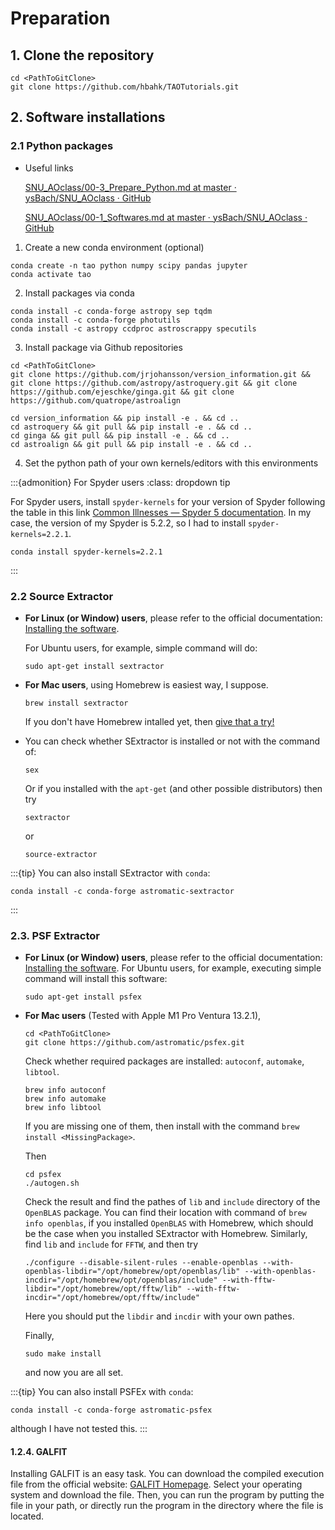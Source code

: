 # Preparation

## 1. Clone the repository

```shell
cd <PathToGitClone>
git clone https://github.com/hbahk/TAOTutorials.git
```



## 2. Software installations

### 2.1 Python packages

* Useful links
  
  [SNU_AOclass/00-3_Prepare_Python.md at master · ysBach/SNU_AOclass · GitHub](https://github.com/ysBach/SNU_AOclass/blob/master/Notebooks/00-3_Prepare_Python.md)
  
  [SNU_AOclass/00-1_Softwares.md at master · ysBach/SNU_AOclass · GitHub](https://github.com/ysBach/SNU_AOclass/blob/master/Notebooks/00-1_Softwares.md)
  
  
1. Create a new conda environment (optional)

```shell
conda create -n tao python numpy scipy pandas jupyter
conda activate tao
```

2. Install packages via conda

```shell
conda install -c conda-forge astropy sep tqdm
conda install -c conda-forge photutils
conda install -c astropy ccdproc astroscrappy specutils
```

3. Install package via Github repositories

```shell
cd <PathToGitClone> 
git clone https://github.com/jrjohansson/version_information.git && git clone https://github.com/astropy/astroquery.git && git clone https://github.com/ejeschke/ginga.git && git clone https://github.com/quatrope/astroalign
```

```shell
cd version_information && pip install -e . && cd ..
cd astroquery && git pull && pip install -e . && cd ..
cd ginga && git pull && pip install -e . && cd .. 
cd astroalign && git pull && pip install -e . && cd .. 
```

4. Set the python path of your own kernels/editors with this environments

:::{admonition} For Spyder users
:class: dropdown tip

For Spyder users, install `spyder-kernels` for your version of Spyder following the table in this link [Common Illnesses &#8212; Spyder 5 documentation](https://docs.spyder-ide.org/current/troubleshooting/common-illnesses.html#spyder-kernels-not-installed-incompatible). In my case, the version of my Spyder is 5.2.2, so I had to install `spyder-kernels=2.2.1`.


```shell
conda install spyder‑kernels=2.2.1
```
:::

### 2.2 Source Extractor

* **For Linux (or Window) users**, please refer to the official documentation: [Installing the software](https://sextractor.readthedocs.io/en/latest/Installing.html).

  For Ubuntu users, for example, simple command will do:
  ```shell
  sudo apt-get install sextractor
  ```



* **For Mac users**, using Homebrew is easiest way, I suppose.
  ```shell
  brew install sextractor
  ```
  If you don't have Homebrew intalled yet, then [give that a try!](https://brew.sh)

* You can check whether SExtractor is installed or not with the command of:
  ```shell
  sex
  ```
  Or if you installed with the `apt-get` (and other possible distributors) then try
  ```shell
  sextractor
  ```
  or
  ```shell
  source-extractor
  ```

:::{tip}
You can also install SExtractor with `conda`:
```shell
conda install -c conda-forge astromatic-sextractor
```
:::

### 2.3. PSF Extractor

* **For Linux (or Window) users**, please refer to the official documentation: [Installing the software](https://psfex.readthedocs.io/en/latest/Installing.html).
  For Ubuntu users, for example, executing simple command will install this software:
  ```shell
  sudo apt-get install psfex
  ```

* **For Mac users** (Tested with Apple M1 Pro Ventura 13.2.1),
  ```shell
  cd <PathToGitClone>
  git clone https://github.com/astromatic/psfex.git
  ```

  Check whether required packages are installed: `autoconf`, `automake`, `libtool`.
  ```shell
  brew info autoconf
  brew info automake
  brew info libtool
  ```
  If you are missing one of them, then install with the command `brew install <MissingPackage>`.

  Then 
  ```shell
  cd psfex
  ./autogen.sh
  ```
  Check the result and find the pathes of `lib` and `include` directory of the `OpenBLAS` package. You can find their location with command of `brew info openblas`, if you installed `OpenBLAS` with Homebrew, which should be the case when you installed SExtractor with Homebrew. Similarly, find `lib` and `include` for `FFTW`, and then try
  ```shell
  ./configure --disable-silent-rules --enable-openblas --with-openblas-libdir="/opt/homebrew/opt/openblas/lib" --with-openblas-incdir="/opt/homebrew/opt/openblas/include" --with-fftw-libdir="/opt/homebrew/opt/fftw/lib" --with-fftw-incdir="/opt/homebrew/opt/fftw/include"
  ```
  Here you should put the `libdir` and `incdir` with your own pathes.

  Finally,
  ```shell
  sudo make install
  ```
  and now you are all set.

:::{tip}
You can also install PSFEx with `conda`:
```shell
conda install -c conda-forge astromatic-psfex
```
although I have not tested this.
:::

#### 1.2.4. GALFIT
Installing GALFIT is an easy task. You can download the compiled execution file from the official website: [GALFIT Homepage](https://users.obs.carnegiescience.edu/peng/work/galfit/galfit.html). Select your operating system and download the file. Then, you can run the program by putting the file in your path, or directly run the program in the directory where the file is located.